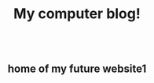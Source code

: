 <html>
 <body>
  <center>
   <h1>My computer blog!</h1>
   <br>
   <br>
   <h2>home of my future website1</h2>
  </center>
 </body>



</html>
